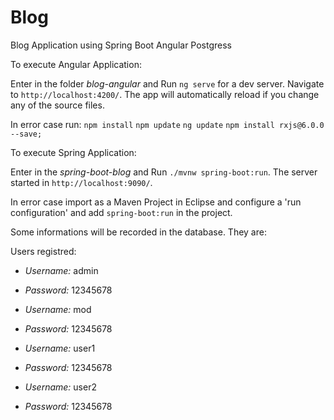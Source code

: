 # Blog
Blog Application using Spring Boot Angular Postgress

To execute Angular Application:

Enter in the folder *blog-angular* and Run `ng serve` for a dev server. 
Navigate to `http://localhost:4200/`. The app will automatically reload if you change any of the source files.

In error case run:
`npm install`
`npm update`
`ng update`
`npm install rxjs@6.0.0 --save;`

To execute Spring Application:

Enter in the *spring-boot-blog* and Run `./mvnw spring-boot:run`. The server started in `http://localhost:9090/`.

In error case import as a Maven Project in Eclipse and configure a 'run configuration' and add `spring-boot:run` in the project.

Some informations will be recorded in the database. They are: 

Users registred:
- *Username:* admin
- *Password:* 12345678

- *Username:* mod
- *Password:* 12345678

- *Username:* user1
- *Password:* 12345678

- *Username:* user2
- *Password:* 12345678 
